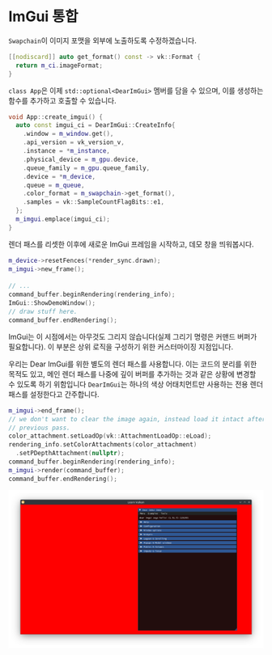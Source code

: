 # ImGui 통합

`Swapchain`이 이미지 포맷을 외부에 노출하도록 수정하겠습니다.

```cpp
[[nodiscard]] auto get_format() const -> vk::Format {
  return m_ci.imageFormat;
}
```

`class App`은 이제 `std::optional<DearImGui>` 멤버를 담을 수 있으며, 이를 생성하는 함수를 추가하고 호출할 수 있습니다.

```cpp
void App::create_imgui() {
  auto const imgui_ci = DearImGui::CreateInfo{
    .window = m_window.get(),
    .api_version = vk_version_v,
    .instance = *m_instance,
    .physical_device = m_gpu.device,
    .queue_family = m_gpu.queue_family,
    .device = *m_device,
    .queue = m_queue,
    .color_format = m_swapchain->get_format(),
    .samples = vk::SampleCountFlagBits::e1,
  };
  m_imgui.emplace(imgui_ci);
}
```

렌더 패스를 리셋한 이후에 새로운 ImGui 프레임을 시작하고, 데모 창을 띄워봅시다.

```cpp
m_device->resetFences(*render_sync.drawn);
m_imgui->new_frame();

// ...
command_buffer.beginRendering(rendering_info);
ImGui::ShowDemoWindow();
// draw stuff here.
command_buffer.endRendering();
```

ImGui는 이 시점에서는 아무것도 그리지 않습니다(실제 그리기 명령은 커맨드 버퍼가 필요합니다). 이 부분은 상위 로직을 구성하기 위한 커스터마이징 지점입니다.

우리는 Dear ImGui를 위한 별도의 렌더 패스를 사용합니다. 이는 코드의 분리를 위한 목적도 있고, 메인 렌더 패스를 나중에 깊이 버퍼를 추가하는 것과 같은 상황에 변경할 수 있도록 하기 위함입니다 `DearImGui`는 하나의 색상 어태치먼트만 사용하는 전용 렌더 패스를 설정한다고 간주합니다.

```cpp
m_imgui->end_frame();
// we don't want to clear the image again, instead load it intact after the
// previous pass.
color_attachment.setLoadOp(vk::AttachmentLoadOp::eLoad);
rendering_info.setColorAttachments(color_attachment)
  .setPDepthAttachment(nullptr);
command_buffer.beginRendering(rendering_info);
m_imgui->render(command_buffer);
command_buffer.endRendering();
```

![ImGui Demo](./imgui_demo.png)
